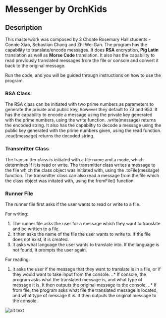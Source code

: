 # Messenger by OrchKids

## Description
This masterwork was composed by 3 Choate Rosemary Hall students - Connie Xiao, Sebastian Chang and Zhi Wei Gan. 
The program has the capability to translate/encode messages. It does **RSA** encryption, **Pig Latin** translation as well as **Morse Code** translation.
It also has the capability to read previously translated messages from the file or console and convert it back to the original message.

Run the code, and you will be guided through instructions on how to use the program.

### RSA Class
The RSA class can be initiated with two prime numbers as parameters to generate the private and public key, however they default to 73 and 953.
It has the capability to encode a message using the private key generated with the prime numbers, using the write function. .write(message) returns the encoded string.
It also has the capabiltiy to decode a message using the public key generated with the prime numbers given, using the read function. .read(message) returns the decoded string.

### Transmitter Class
The transmitter class is initiated with a file name and a mode, which determines if it is read or write.
The transmitter class writes a message to the file which the class object was initiated with, using the .toFile(message) function.
The transmitter class can also read a message from the file which the class object was initated with, using the fromFile() function.

### Runner File
The runner file first asks if the user wants to read or write to a file.

For writing:
1. The runner file asks the user for a message which they want to translate and be written to a file.
2. It then asks the name of the file the user wants to write to. If the file does not exist, it is created.
3. It asks what language the user wants to translate into. If the language is not found, it prompts the user again. 

For reading:
1. It asks the user if the message that they want to translate is in a file, or if they would want to take input from the console.
..* If console, the program asks what the translated message is, and what type of message it is. It then outputs the original message to the console.
..* If from file, the program asks what file the translated message is located, and what type of message it is. It then outputs the original message to the console.

![alt text](https://www.universal-translation-services.com/wp-content/uploads/2016/10/translator-250x250.png "IMAGE")
